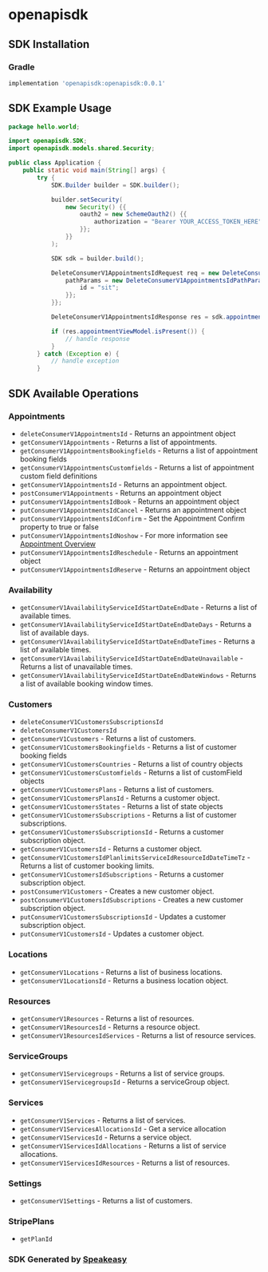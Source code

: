 # openapisdk

<!-- Start SDK Installation -->
## SDK Installation

### Gradle

```groovy
implementation 'openapisdk:openapisdk:0.0.1'
```
<!-- End SDK Installation -->

## SDK Example Usage
<!-- Start SDK Example Usage -->
```java
package hello.world;

import openapisdk.SDK;
import openapisdk.models.shared.Security;

public class Application {
    public static void main(String[] args) {
        try {
            SDK.Builder builder = SDK.builder();

            builder.setSecurity(
                new Security() {{
                    oauth2 = new SchemeOauth2() {{
                        authorization = "Bearer YOUR_ACCESS_TOKEN_HERE";
                    }};
                }}
            );

            SDK sdk = builder.build();

            DeleteConsumerV1AppointmentsIdRequest req = new DeleteConsumerV1AppointmentsIdRequest() {{
                pathParams = new DeleteConsumerV1AppointmentsIdPathParams() {{
                    id = "sit";
                }};
            }};

            DeleteConsumerV1AppointmentsIdResponse res = sdk.appointments.deleteConsumerV1AppointmentsId(req);

            if (res.appointmentViewModel.isPresent()) {
                // handle response
            }
        } catch (Exception e) {
            // handle exception
        }
```
<!-- End SDK Example Usage -->

<!-- Start SDK Available Operations -->
## SDK Available Operations

### Appointments

* `deleteConsumerV1AppointmentsId` - Returns an appointment object
* `getConsumerV1Appointments` - Returns a list of appointments.
* `getConsumerV1AppointmentsBookingfields` - Returns a list of appointment booking fields
* `getConsumerV1AppointmentsCustomfields` - Returns a list of appointment custom field definitions
* `getConsumerV1AppointmentsId` - Returns an appointment object.
* `postConsumerV1Appointments` - Returns an appointment object
* `putConsumerV1AppointmentsIdBook` - Returns an appointment object
* `putConsumerV1AppointmentsIdCancel` - Returns an appointment object
* `putConsumerV1AppointmentsIdConfirm` - Set the Appointment Confirm property to true or false
* `putConsumerV1AppointmentsIdNoshow` - For more information see <a href="https://onsched.readme.io/docs/appointments-overview">Appointment Overview</a>
* `putConsumerV1AppointmentsIdReschedule` - Returns an appointment object
* `putConsumerV1AppointmentsIdReserve` - Returns an appointment object

### Availability

* `getConsumerV1AvailabilityServiceIdStartDateEndDate` - Returns a list of available times.
* `getConsumerV1AvailabilityServiceIdStartDateEndDateDays` - Returns a list of available days.
* `getConsumerV1AvailabilityServiceIdStartDateEndDateTimes` - Returns a list of available times.
* `getConsumerV1AvailabilityServiceIdStartDateEndDateUnavailable` - Returns a list of unavailable times.
* `getConsumerV1AvailabilityServiceIdStartDateEndDateWindows` - Returns a list of available booking window times.

### Customers

* `deleteConsumerV1CustomersSubscriptionsId`
* `deleteConsumerV1CustomersId`
* `getConsumerV1Customers` - Returns a list of customers.
* `getConsumerV1CustomersBookingfields` - Returns a list of customer booking fields
* `getConsumerV1CustomersCountries` - Returns a list of country objects
* `getConsumerV1CustomersCustomfields` - Returns a list of customField objects
* `getConsumerV1CustomersPlans` - Returns a list of customers.
* `getConsumerV1CustomersPlansId` - Returns a customer object.
* `getConsumerV1CustomersStates` - Returns a list of state objects
* `getConsumerV1CustomersSubscriptions` - Returns a list of customer subscriptions.
* `getConsumerV1CustomersSubscriptionsId` - Returns a customer subscription object.
* `getConsumerV1CustomersId` - Returns a customer object.
* `getConsumerV1CustomersIdPlanlimitsServiceIdResourceIdDateTimeTz` - Returns a list of customer booking limits.
* `getConsumerV1CustomersIdSubscriptions` - Returns a customer subscription object.
* `postConsumerV1Customers` - Creates a new customer object.
* `postConsumerV1CustomersIdSubscriptions` - Creates a new customer subscription object.
* `putConsumerV1CustomersSubscriptionsId` - Updates a customer subscription object.
* `putConsumerV1CustomersId` - Updates a customer object.

### Locations

* `getConsumerV1Locations` - Returns a list of business locations.
* `getConsumerV1LocationsId` - Returns a business location object.

### Resources

* `getConsumerV1Resources` - Returns a list of resources.
* `getConsumerV1ResourcesId` - Returns a resource object.
* `getConsumerV1ResourcesIdServices` - Returns a list of resource services.

### ServiceGroups

* `getConsumerV1Servicegroups` - Returns a list of service groups.
* `getConsumerV1ServicegroupsId` - Returns a serviceGroup object.

### Services

* `getConsumerV1Services` - Returns a list of services.
* `getConsumerV1ServicesAllocationsId` - Get a service allocation
* `getConsumerV1ServicesId` - Returns a service object.
* `getConsumerV1ServicesIdAllocations` - Returns a list of service allocations.
* `getConsumerV1ServicesIdResources` - Returns a list of resources.

### Settings

* `getConsumerV1Settings` - Returns a list of customers.

### StripePlans

* `getPlanId`

<!-- End SDK Available Operations -->

### SDK Generated by [Speakeasy](https://docs.speakeasyapi.dev/docs/using-speakeasy/client-sdks)
